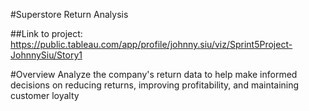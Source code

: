 #Superstore Return Analysis

##Link to project:
https://public.tableau.com/app/profile/johnny.siu/viz/Sprint5Project-JohnnySiu/Story1

#Overview
Analyze the company's return data to help make informed decisions on reducing returns, improving profitability, and maintaining customer loyalty
